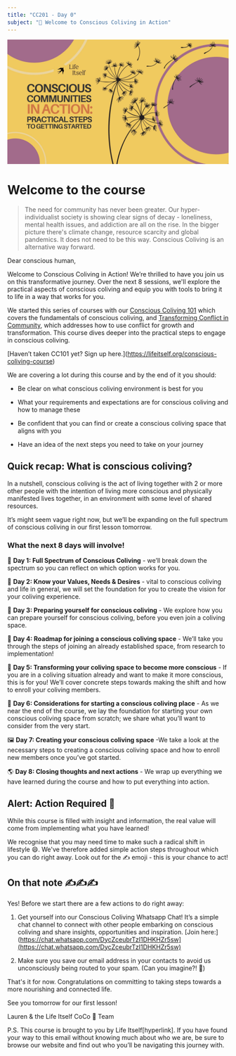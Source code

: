 ```yaml
---
title: "CC201 - Day 0"
subject: "🚀 Welcome to Conscious Coliving in Action"
---
```


![](https://raw.githubusercontent.com/life-itself/coco/main/cc201-practical-action/img/media/Practical%20action%20header.jpg)

# Welcome to the course 

> The need for community has never been greater. Our hyper-individualist society is showing clear signs of decay - loneliness, mental health issues, and addiction are all on the rise. In the bigger picture there's climate change, resource scarcity and global pandemics. It does not need to be this way. Conscious Coliving is an alternative way forward.

Dear conscious human,

Welcome to Conscious Coliving in Action! We’re thrilled to have you join us on this transformative journey. Over the next 8 sessions, we'll explore the practical aspects of conscious coliving and equip you with tools to bring it to life in a way that works for you.  
  
We started this series of courses with our [Conscious Coliving 101](https://lifeitself.org/conscious-coliving-course) which covers the fundamentals of conscious coliving, and [Transforming Conflict in Community](https://lifeitself.org/transforming-conflict-in-community-course), which addresses how to use conflict for growth and transformation. This course dives deeper into the practical steps to engage in conscious coliving.

\[Haven’t taken CC101 yet? Sign up here.\](https://lifeitself.org/conscious-coliving-course)

We are covering a lot during this course and by the end of it you should:

- Be clear on what conscious coliving environment is best for you

- What your requirements and expectations are for conscious coliving and how to manage these

- Be confident that you can find or create a conscious coliving space that aligns with you

- Have an idea of the next steps you need to take on your journey

## Quick recap: What is conscious coliving?

In a nutshell, conscious coliving is the act of living together with 2 or more other people with the intention of living more conscious and physically manifested lives together, in an environment with some level of shared resources.

It’s might seem vague right now, but we’ll be expanding on the full spectrum of conscious coliving in our first lesson tomorrow.

### What the next 8 days will involve! 

🌈 **Day 1: Full Spectrum of Conscious Coliving** - we’ll break down the spectrum so you can reflect on which option works for you.

🌻 **Day 2: Know your Values, Needs & Desires** - vital to conscious coliving and life in general, we will set the foundation for you to create the vision for your coliving experience.

🎒 **Day 3: Preparing yourself for conscious coliving** - We explore how you can prepare yourself for conscious coliving, before you even join a coliving space.

🧭 **Day 4: Roadmap for joining a conscious coliving space** - We’ll take you through the steps of joining an already established space, from research to implementation!

🎇 **Day 5: Transforming your coliving space to become more conscious** - If you are in a coliving situation already and want to make it more conscious, this is for you! We’ll cover concrete steps towards making the shift and how to enroll your coliving members.

🤔 **Day 6: Considerations for starting a conscious coliving place** - As we near the end of the course, we lay the foundation for starting your own conscious coliving space from scratch; we share what you’ll want to consider from the very start.

🖼️ **Day 7: Creating your conscious coliving space** -We take a look at the necessary steps to creating a conscious coliving space and how to enroll new members once you’ve got started.

🌎 **Day 8: Closing thoughts and next actions** - We wrap up everything we have learned during the course and how to put everything into action.

## Alert: Action Required 💪

While this course is filled with insight and information, the real value will come from implementing what you have learned!
  
We recognise that you may need time to make such a radical shift in lifestyle 😄. We've therefore added simple action steps throughout which you can do right away. Look out for the ✍️ emoji - this is your chance to act!

## On that note ✍️✍️✍️

Yes! Before we start there are a few actions to do right away:

1. Get yourself into our Conscious Coliving Whatsapp Chat! It’s a simple chat channel to connect with other people embarking on conscious coliving and share insights, opportunities and inspiration. [Join here:](https://chat.whatsapp.com/DycZceubrTzI1DHKHZr5sw](https://chat.whatsapp.com/DycZceubrTzI1DHKHZr5sw)

2. Make sure you save our email address in your contacts to avoid us unconsciously being routed to your spam. (Can you imagine?! 🤯)

That's it for now. Congratulations on committing to taking steps towards a more nourishing and connected life.

See you tomorrow for our first lesson!

Lauren & the Life Itself CoCo 🥥 Team

P.S. This course is brought to you by Life Itself\[hyperlink\]. If you have found your way to this email without knowing much about who we are, be sure to browse our website and find out who you’ll be navigating this journey with.


